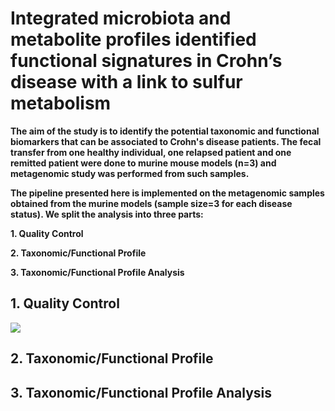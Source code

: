 <h1> Integrated microbiota and metabolite profiles identified functional signatures in Crohn’s disease with a link to sulfur metabolism </h1>

<b>     The aim of the study is to identify the potential taxonomic and functional biomarkers that can be associated to Crohn's disease patients. The fecal transfer from one healthy individual, one relapsed patient and one remitted patient were done to murine mouse models (n=3) and metagenomic study was performed from such samples.<p>
        The pipeline presented here is implemented on the metagenomic samples obtained from the murine models (sample size=3 for each disease status). We split the analysis into three parts: <p>
        1. Quality Control <p>
        2. Taxonomic/Functional Profile <p>
        3. Taxonomic/Functional Profile Analysis <p>
        
 <h2> 1. Quality Control </h2>
<img src="https://github.com/abilashdurairaj/Amira-et-al.-2019/tree/master/pictures/QC_pipelinev3.png">
 <h2> 2. Taxonomic/Functional Profile </h2>
  <h2> 3. Taxonomic/Functional Profile Analysis </h2>
</b>
        
